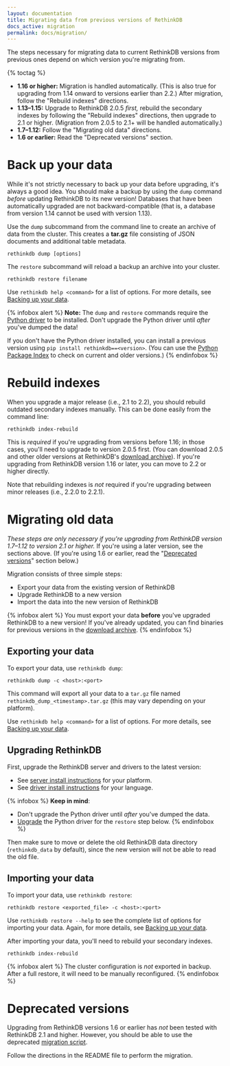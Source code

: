 ```yaml
---
layout: documentation
title: Migrating data from previous versions of RethinkDB
docs_active: migration
permalink: docs/migration/
---
```


The steps necessary for migrating data to current RethinkDB versions from previous ones depend on which version you're migrating from.

{% toctag %}

* **1.16 or higher:** Migration is handled automatically. (This is also true for upgrading from 1.14 onward to versions earlier than 2.2.) After migration, follow the "Rebuild indexes" directions.
* **1.13&ndash;1.15:** Upgrade to RethinkDB 2.0.5 *first,* rebuild the secondary indexes by following the "Rebuild indexes" directions, then upgrade to 2.1 or higher. (Migration from 2.0.5 to 2.1+ will be handled automatically.)
* **1.7&ndash;1.12:** Follow the "Migrating old data" directions.
* **1.6 or earlier:** Read the "Deprecated versions" section.

# Back up your data

While it's not strictly necessary to back up your data before upgrading, it's always a good idea. You should make a backup by using the `dump` command *before* updating RethinkDB to its new version! Databases that have been automatically upgraded are not backward-compatible (that is, a database from version 1.14 cannot be used with version 1.13).

Use the `dump` subcommand from the command line to create an archive of data from the cluster. This creates a **tar.gz** file consisting of JSON documents and additional table metadata.

    rethinkdb dump [options]

The `restore` subcommand will reload a backup an archive into your cluster.

    rethinkdb restore filename

Use `rethinkdb help <command>` for a list of options. For more details, see [Backing up your data][backup].

[backup]: /docs/backup/

{% infobox alert %}
__Note:__ The `dump` and `restore` commands require the [Python driver](/docs/install-drivers/python/) to be installed. Don't upgrade the Python driver until *after* you've dumped the data!

If you don't have the Python driver installed, you can install a previous version using `pip install rethinkdb==<version>`. (You can use the [Python Package Index](https://pypi.python.org/pypi/rethinkdb "PyPI > rethinkdb") to check on current and older versions.)
{% endinfobox %}

# Rebuild indexes

When you upgrade a major release (i.e., 2.1 to 2.2), you should rebuild outdated secondary indexes manually. This can be done easily from the command line:

    rethinkdb index-rebuild

This is *required* if you're upgrading from versions before 1.16; in those cases, you'll need to upgrade to version 2.0.5 first. (You can download 2.0.5 and other older versions at RethinkDB's [download archive](https://download.rethinkdb.com)). If you're upgrading from RethinkDB version 1.16 or later, you can move to 2.2 or higher directly.

Note that rebuilding indexes is *not* required if you're upgrading between minor releases (i.e., 2.2.0 to 2.2.1).

# Migrating old data

*These steps are only necessary if you're upgrading from RethinkDB version 1.7&ndash;1.12 to version 2.1 or higher.* If you're using a later version, see the sections above. (If you're using 1.6 or earlier, read the "[Deprecated versions](#deprecated-versions)" section below.)

Migration consists of three simple steps:

  - Export your data from the existing version of RethinkDB
  - Upgrade RethinkDB to a new version
  - Import the data into the new version of RethinkDB

{% infobox alert %}
You must export your data **before** you've upgraded RethinkDB to a new version! If you've already updated, you can find binaries for previous versions in the [download archive](https://download.rethinkdb.com).
{% endinfobox %}

## Exporting your data

To export your data, use `rethinkdb dump`:

    rethinkdb dump -c <host>:<port>

This command will export all your data to a `tar.gz` file named `rethinkdb_dump_<timestamp>.tar.gz` (this may vary depending on your platform).

Use `rethinkdb help <command>` for a list of options. For more details, see [Backing up your data][backup].

## Upgrading RethinkDB

First, upgrade the RethinkDB server and drivers to the latest version:

- See [server install instructions](/install) for your platform.
- See [driver install instructions](/docs/install-drivers/) for your language.

{% infobox %}
__Keep in mind__: 

- Don't upgrade the Python driver until *after* you've dumped the data.
- [Upgrade](/docs/install-drivers/python/) the Python driver for the `restore` step below. 
{% endinfobox %}

Then make sure to move or delete the old RethinkDB data directory
(`rethinkdb_data` by default), since the new version will not be able
to read the old file.

## Importing your data

To import your data, use `rethinkdb restore`:

    rethinkdb restore <exported_file> -c <host>:<port>

Use `rethinkdb restore --help` to see the complete list of options for importing your data. Again, for more details, see [Backing up your data][backup].

After importing your data, you'll need to rebuild your secondary indexes.

    rethinkdb index-rebuild

{% infobox alert %}
The cluster configuration is *not* exported in backup. After a full restore, it will need to be manually reconfigured.
{% endinfobox %}

# Deprecated versions

Upgrading from RethinkDB versions 1.6 or earlier has *not* been tested with RethinkDB 2.1 and higher. However, you should be able to use the deprecated [migration script][ms].

[ms]: https://github.com/rethinkdb/rethinkdb/tree/02b4f29e1e7f15b3edffcb68bf015578ec5783ab/scripts/migration

Follow the directions in the README file to perform the migration.

